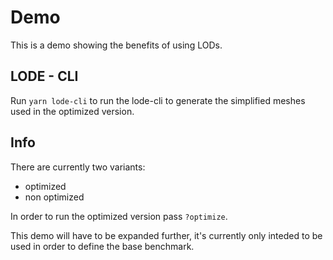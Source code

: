 # Demo

This is a demo showing the benefits of using LODs.

## LODE - CLI
Run `yarn lode-cli` to run the lode-cli to generate the simplified meshes used in the optimized version.

## Info

There are currently two variants:

- optimized
- non optimized

In order to run the optimized version pass `?optimize`.

This demo will have to be expanded further, it's currently only inteded to be used in order to define the base benchmark.
